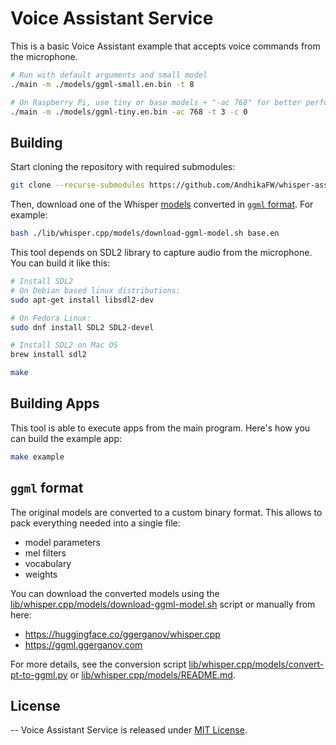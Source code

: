 # Voice Assistant Service

This is a basic Voice Assistant example that accepts voice commands from the microphone.

```bash
# Run with default arguments and small model
./main -m ./models/ggml-small.en.bin -t 8

# On Raspberry Pi, use tiny or base models + "-ac 768" for better performance
./main -m ./models/ggml-tiny.en.bin -ac 768 -t 3 -c 0
```

## Building

Start cloning the repository with required submodules:

```bash
git clone --recurse-submodules https://github.com/AndhikaFW/whisper-assistant-service.git
```
Then, download one of the Whisper [models](./lib/whisper.cpp/models/README.md) converted in [`ggml` format](#ggml-format). For example:

```bash
bash ./lib/whisper.cpp/models/download-ggml-model.sh base.en
```

This tool depends on SDL2 library to capture audio from the microphone. You can build it like this:

```bash
# Install SDL2
# On Debian based linux distributions:
sudo apt-get install libsdl2-dev

# On Fedora Linux:
sudo dnf install SDL2 SDL2-devel

# Install SDL2 on Mac OS
brew install sdl2

make
```

## Building Apps

This tool is able to execute apps from the main program. Here's how you can build the example app:

```bash
make example
```

## `ggml` format

The original models are converted to a custom binary format. This allows to pack everything needed into a single file:

- model parameters
- mel filters
- vocabulary
- weights

You can download the converted models using the [lib/whisper.cpp/models/download-ggml-model.sh](models/download-ggml-model.sh) script
or manually from here:

- https://huggingface.co/ggerganov/whisper.cpp
- https://ggml.ggerganov.com

For more details, see the conversion script [lib/whisper.cpp/models/convert-pt-to-ggml.py](models/convert-pt-to-ggml.py) or [lib/whisper.cpp/models/README.md](models/README.md).


## License
--
Voice Assistant Service is released under [MIT License](https://opensource.org/licenses/MIT).
